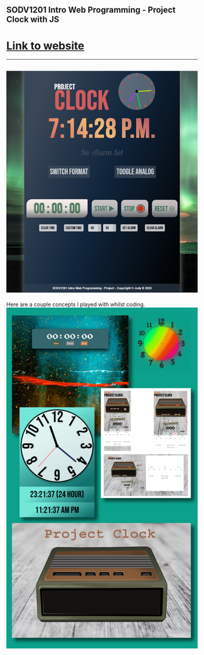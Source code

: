 ## SODV1201 Intro Web Programming - Project Clock with JS
# [Link to website](https://devjody.github.io/sodv1201_webprog_project_clock/)
-----
![SODV1201 Intro Web Programming - Project Clock with JS](img/final.png)
-----
Here are a couple concepts I played with whilst coding. 
![SODV1201 Intro Web Programming - Project Clock with JS](img/concepts.png) 
